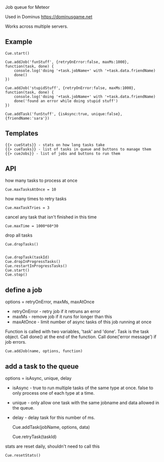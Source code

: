 Job queue for Meteor

Used in Dominus https://dominusgame.net

Works across multiple servers.


Example
---
    Cue.start()

    Cue.addJob('funStuff', {retryOnError:false, maxMs:1000}, function(task, done) {
        console.log('doing '+task.jobName+' with '+task.data.friendName)
        done()
    })

    Cue.addJob('stupidStuff', {retryOnError:false, maxMs:1000}, function(task, done) {
        console.log('doing '+task.jobName+' with '+task.data.friendName)
        done('found an error while doing stupid stuff')
    })

    Cue.addTask('funStuff', {isAsync:true, unique:false}, {friendName:'sara'})


Templates
---
    {{> cueStats}} - stats on how long tasks take
    {{> cueTasks}} - list of tasks in queue and buttons to manage them
    {{> cueJobs}} - list of jobs and buttons to run them


API
---
how many tasks to process at once

    Cue.maxTasksAtOnce = 10

how many times to retry tasks

    Cue.maxTaskTries = 3

cancel any task that isn't finished in this time

    Cue.maxTime = 1000*60*30

drop all tasks

    Cue.dropTasks()


    Cue.dropTask(taskId)
    Cue.dropInProgressTasks()
    Cue.restartInProgressTasks()
    Cue.start()
    Cue.stop()

define a job
----
options = retryOnError, maxMs, maxAtOnce

* retryOnError - retry job if it retruns an error
* maxMs - remove job if it runs for longer than this
* maxAtOnce - limit number of async tasks of this job running at once

Function is called with two variables, 'task' and 'done'. Task is the task object.  Call done() at the end of the function.  Call done('error message') if job errors.

    Cue.addJob(name, options, function)

add a task to the queue
----
options = isAsync, unique, delay

* isAsync - true to run multiple tasks of the same type at once.  false to only process one of each type at a time.
* unique - only allow one task with the same jobname and data allowed in the queue.
* delay - delay task for this number of ms.

    Cue.addTask(jobName, options, data)

    Cue.retryTask(taskId)

stats are reset daily, shouldn't need to call this

    Cue.resetStats()
